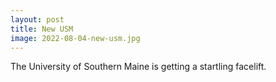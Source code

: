 ```yaml
---
layout: post
title: New USM
image: 2022-08-04-new-usm.jpg
---
```


The University of Southern Maine is getting a startling facelift. 

